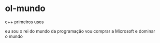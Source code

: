 # ol-mundo
c++ primeiros usos 

eu sou o rei do mundo da programação
vou comprar a Microsoft e dominar o mundo 
